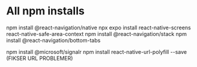 # All npm installs

npm install @react-navigation/native
npx expo install react-native-screens react-native-safe-area-context
npm install @react-navigation/stack
npm install @react-navigation/bottom-tabs

npm install @microsoft/signalr
npm install react-native-url-polyfill --save (FIKSER URL PROBLEMER)
